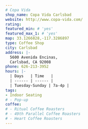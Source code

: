 ```yaml
---
# Copa Vida
shop_name: Copa Vida Carlsbad
website: http://www.copa-vida.com/
rating:
featured_min: # 'yes'
featured_max_1: # 'yes'
map: 33.1266828,-117.3286897
type: Coffee Shop
city: Carlsbad
address: |-
  5600 Avenida Encinas,
  Carlsbad, CA 92008
phone: 626-213-3952
hours: |-
  | Days   | Time   |
  | ------ | ------ |
  | Tuesday-Sunday | 7a-4p |
tags:
- Indoor Seating
# - Pop-up
coffee:
# - Ritual Coffee Roasters
# - 49th Parallel Coffee Roasters
# - Heart Coffee Roasters
---
```

